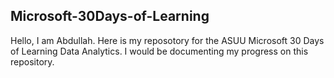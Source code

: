 ## Microsoft-30Days-of-Learning

Hello, I am Abdullah. Here is my reposotory for the ASUU Microsoft 30 Days of Learning Data Analytics. I would be documenting my progress on this repository.
